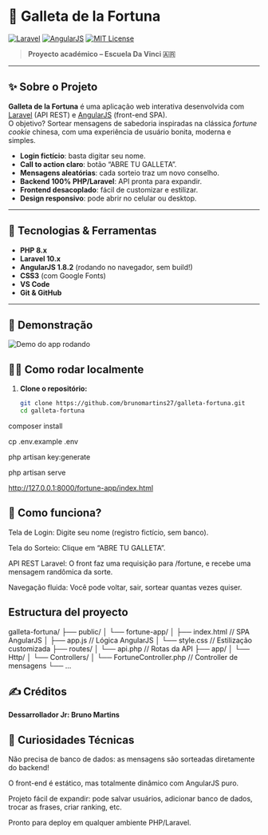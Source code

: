 # 🍪 Galleta de la Fortuna

[![Laravel](https://img.shields.io/badge/Laravel-10.x-ff2d20?style=flat-square&logo=laravel&logoColor=white)](https://laravel.com/)
[![AngularJS](https://img.shields.io/badge/AngularJS-1.8.2-e23237?style=flat-square&logo=angularjs&logoColor=white)](https://angularjs.org/)
[![MIT License](https://img.shields.io/badge/license-MIT-green?style=flat-square)](LICENSE)

> **Proyecto académico – Escuela Da Vinci 🇦🇷**

---

## ✨ Sobre o Projeto

**Galleta de la Fortuna** é uma aplicação web interativa desenvolvida com [Laravel](https://laravel.com/) (API REST) e [AngularJS](https://angularjs.org/) (front-end SPA).  
O objetivo? Sortear mensagens de sabedoria inspiradas na clássica *fortune cookie* chinesa, com uma experiência de usuário bonita, moderna e simples.

- **Login fictício**: basta digitar seu nome.
- **Call to action claro**: botão “ABRE TU GALLETA”.
- **Mensagens aleatórias**: cada sorteio traz um novo conselho.
- **Backend 100% PHP/Laravel**: API pronta para expandir.
- **Frontend desacoplado**: fácil de customizar e estilizar.
- **Design responsivo**: pode abrir no celular ou desktop.

---

## 🚦 Tecnologias & Ferramentas

- **PHP 8.x**
- **Laravel 10.x**
- **AngularJS 1.8.2** (rodando no navegador, sem build!)
- **CSS3** (com Google Fonts)
- **VS Code**
- **Git & GitHub**

---

## 🥇 Demonstração

![Demo do app rodando](./demo.gif)


## 🧑‍💻 Como rodar localmente

1. **Clone o repositório:**
   ```sh
   git clone https://github.com/brunomartins27/galleta-fortuna.git
   cd galleta-fortuna
composer install

cp .env.example .env

php artisan key:generate

php artisan serve

http://127.0.0.1:8000/fortune-app/index.html

## 🎲 Como funciona?

Tela de Login:
Digite seu nome (registro fictício, sem banco).

Tela do Sorteio:
Clique em “ABRE TU GALLETA”.

API REST Laravel:
O front faz uma requisição para /fortune, e recebe uma mensagem randômica da sorte.

Navegação fluida:
Você pode voltar, sair, sortear quantas vezes quiser.

## Estructura del proyecto 

galleta-fortuna/
├── public/
│   └── fortune-app/
│       ├── index.html     // SPA AngularJS
│       ├── app.js        // Lógica AngularJS
│       └── style.css     // Estilização customizada
├── routes/
│   └── api.php           // Rotas da API
├── app/
│   └── Http/
│       └── Controllers/
│           └── FortuneController.php // Controller de mensagens
└── ...

## ✍️ Créditos

**Dessarrollador Jr: Bruno Martins**

## 🤩 Curiosidades Técnicas
Não precisa de banco de dados: as mensagens são sorteadas diretamente do backend!

O front-end é estático, mas totalmente dinâmico com AngularJS puro.

Projeto fácil de expandir: pode salvar usuários, adicionar banco de dados, trocar as frases, criar ranking, etc.

Pronto para deploy em qualquer ambiente PHP/Laravel.



